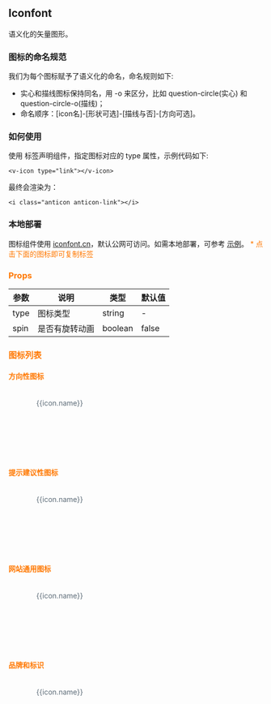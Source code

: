 <script>
    import Clipboard from 'clipboard'

    export default {
        data: function () {
            return {
                icons1: ['step-backward', 'step-forward', 'fast-backward', 'fast-forward', 'shrink', 'arrows-alt', 'down', 'up', 'left', 'right', 'caret-up', 'caret-down', 'caret-left', 'caret-right', 'up-circle', 'down-circle', 'left-circle', 'right-circle', 'up-circle-o', 'down-circle-o', 'right-circle-o', 'left-circle-o', 'double-right', 'double-left', 'verticle-left', 'verticle-right', 'forward', 'backward', 'rollback', 'enter', 'retweet', 'swap', 'swap-left', 'swap-right', 'arrow-up', 'arrow-down', 'arrow-left', 'arrow-right', 'play-circle', 'play-circle-o', 'up-square', 'down-square', 'left-square', 'right-square', 'up-square-o', 'down-square-o', 'left-square-o', 'right-square-o', 'login', 'logout', 'menu-fold', 'menu-unfold'],
                icons2: ['question', 'question-circle-o', 'question-circle', 'plus', 'plus-circle-o', 'plus-circle', 'pause', 'pause-circle-o', 'pause-circle', 'minus', 'minus-circle-o', 'minus-circle', 'plus-square', 'plus-square-o', 'minus-square', 'minus-square-o', 'info', 'info-circle-o', 'info-circle', 'exclamation', 'exclamation-circle-o', 'exclamation-circle', 'close', 'close-circle', 'close-circle-o', 'close-square', 'close-square-o', 'check', 'check-circle', 'check-circle-o', 'check-square', 'check-square-o', 'clock-circle-o', 'clock-circle'],
                icons3: ['lock', 'unlock', 'area-chart', 'pie-chart', 'bar-chart', 'dot-chart', 'bars', 'book', 'calendar', 'cloud', 'cloud-download', 'code', 'code-o', 'copy', 'credit-card', 'delete', 'desktop', 'download', 'edit', 'ellipsis', 'file', 'file-text', 'file-unknown', 'file-pdf', 'file-excel', 'file-jpg', 'file-ppt', 'file-add', 'folder', 'folder-open', 'folder-add', 'hdd', 'frown', 'frown-o', 'meh', 'meh-o', 'smile', 'smile-o', 'inbox', 'laptop', 'appstore-o', 'appstore', 'line-chart', 'link', 'mail', 'mobile', 'notification', 'paper-clip', 'picture', 'poweroff', 'reload', 'search', 'setting', 'share-alt', 'shopping-cart', 'tablet', 'tag', 'tag-o', 'tags', 'tags-o', 'to-top', 'upload', 'user', 'video-camera', 'home', 'loading', 'loading-3-quarters', 'cloud-upload-o', 'cloud-download-o', 'cloud-upload', 'cloud-o', 'star-o', 'star', 'heart-o', 'heart', 'environment', 'environment-o', 'eye', 'eye-o', 'camera', 'camera-o', 'save', 'team', 'solution', 'phone', 'filter', 'exception', 'export', 'customer-service', 'qrcode', 'scan', 'like', 'like-o', 'dislike', 'dislike-o', 'message', 'pay-circle', 'pay-circle-o', 'calculator', 'pushpin', 'pushpin-o', 'bulb', 'select', 'switcher', 'rocket', 'bell', 'disconnect', 'database', 'compass', 'barcode', 'hourglass', 'key', 'flag', 'layout', 'printer', 'sound', 'usb', 'skin', 'tool', 'sync', 'wifi', 'car', 'schedule', 'user-add', 'user-delete', 'usergroup-add', 'usergroup-delete', 'man', 'woman', 'shop', 'gift', 'idcard', 'medicine-box', 'red-envelope', 'coffee', 'copyright', 'trademark', 'safety', 'wallet', 'bank', 'trophy', 'contacts', 'global', 'shake', 'api','fork'],
                icons4: ['android', 'android-o', 'apple', 'apple-o', 'windows', 'windows-o', 'ie', 'chrome', 'github', 'aliwangwang', 'aliwangwang-o', 'dingding', 'dingding-o'],
                Copied:false,
                type:String,
                content: [
                    [
                        'type',
                        '图标类型',
                        'String',
                        '-'
                    ],
                    [
                        'spin',
                        '是否有旋转动画',
                        'Boolean',
                        'false'
                    ]
                ]
            }
        },

        computed: {
            icons1Obj () {
                return this.icons1.map(name => {
                    return {name, justCopied: false}
                })
            },
            icons2Obj () {
                return this.icons2.map(name => {
                    return {name, justCopied: false}
                })
            },
            icons3Obj () {
                return this.icons3.map(name => {
                    return {name, justCopied: false}
                })
            },
            icons4Obj () {
                return this.icons4.map(name => {
                    return {name, justCopied: false}
                })
            }
        },

        mounted () {
            this.$nextTick(()=>{
                const clipboard = new Clipboard('.anticons-list li')
                var that = this
                clipboard.on('success', (e) => {
                    var target= e.trigger

                    target.className='icon-item copied'

                    setTimeout(() => {
                        target.className='icon-item'
                    }, 1000)
                })
            })
        },

        methods: {
            _getCopyCode: function(type) {
                return '<v-icon type="'+type+'"></v-icon>'
            },
            clickfunc: function(event){
                console.log(this);
                console.log(event);

            }
        }

    }

</script>
<style scoped>
    ul.anticons-list {
        margin: 20px 0;
        list-style: none;
        overflow: hidden;
    }
    ul.anticons-list li {
        float: left;
        margin: 5px 5px 5px 0;
        width: 155px;
        text-align: center;
        list-style: none;
        cursor: pointer;
        height: 110px; color: #5C6B77;
        -webkit-transition: all 0.2s ease;
        transition: all 0.2s ease;
        position: relative; padding-top: 10px;
    }
    ul.anticons-list li:hover {
        background-color: #4BB8FF;
        color: #fff;
        border-radius: 4px;
    }
    ul.anticons-list li.copied:hover {
        color: rgba(255,255,255,0.2);
    }
    ul.anticons-list li:after {
        position: absolute;
        top: 10px;
        left: 0;
        height: 100%;
        width: 100%;
        content: "Copied!";
        text-align: center;
        line-height: 110px;
        color: #fff;
        -webkit-transition: all 0.3s cubic-bezier(0.18, 0.89, 0.32, 1.28);
        transition: all 0.3s cubic-bezier(0.18, 0.89, 0.32, 1.28);
        opacity: 0;
    }
    ul.anticons-list li.copied:after {
        opacity: 1;
        top: 0;
    }
    .anticon {
        font-size: 26px;
        margin: 12px 0 16px;
    }
    .anticon-class {
        display: block;
        text-align: center;
        word-wrap: break-word;
    }

</style>

## Iconfont

语义化的矢量图形。

### 图标的命名规范

我们为每个图标赋予了语义化的命名，命名规则如下:
- 实心和描线图标保持同名，用 -o 来区分，比如 question-circle(实心) 和 question-circle-o(描线)；
- 命名顺序：[icon名]-[形状可选]-[描线与否]-[方向可选]。

### 如何使用

使用 标签声明组件，指定图标对应的 type 属性，示例代码如下:
```
<v-icon type="link"></v-icon>
```
最终会渲染为：
```
<i class="anticon anticon-link"></i>
```

### 本地部署

图标组件使用 [iconfont.cn](http://www.iconfont.cn/)，默认公网可访问。如需本地部署，可参考 [示例](https://github.com/ant-design/antd-init/tree/master/examples/local-iconfont)。
<font color="#ff7800">* 点击下面的图标即可复制标签<font>

### Props
| 参数      | 说明          | 类型      | 默认值  |
|---------- |-------------- |---------- |-------- |
| type | 图标类型	 | string | - |
| spin | 是否有旋转动画 | boolean | false |

### 图标列表

#### 方向性图标

<ul class="anticons-list">
  <li class="icon-item" v-for="icon in icons1Obj" :class="{copied: Copied}" :data-clipboard-text="_getCopyCode(icon.name)">
    <v-icon :type="icon.name"></v-icon> 
    <span class="anticon-class">{{icon.name}}</span>
  </li>
</ul>

#### 提示建议性图标

<ul class="anticons-list">
  <li class="icon-item" v-for="icon in icons2Obj" :class="{copied: Copied}" :data-clipboard-text="_getCopyCode(icon.name)">
    <v-icon :type="icon.name"></v-icon> 
    <span class="anticon-class">{{icon.name}}</span>
  </li>
</ul>

#### 网站通用图标

<ul class="anticons-list">
  <li class="icon-item" v-for="icon in icons3Obj" :class="{copied: Copied}" :data-clipboard-text="_getCopyCode(icon.name)">
    <v-icon :type="icon.name"></v-icon>    
    <span class="anticon-class">{{icon.name}}</span>
  </li>
</ul>

#### 品牌和标识

<ul class="anticons-list">
  <li class="icon-item" v-for="icon in icons4Obj" :class="{copied: Copied}" :data-clipboard-text="_getCopyCode(icon.name)">
    <v-icon :type="icon.name"></v-icon>    
    <span class="anticon-class">{{icon.name}}</span>
  </li>
</ul>
